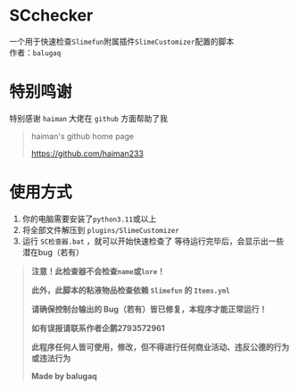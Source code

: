 # SCchecker

一个用于快速检查`Slimefun`附属插件`SlimeCustomizer`配置的脚本  
作者：`balugaq`

# 特别鸣谢

特别感谢 `haiman` 大佬在 `github` 方面帮助了我
> haiman's github home page
>
> <https://github.com/haiman233>

# 使用方式

1. 你的电脑需要安装了`python3.11`或以上
2. 将全部文件解压到 `plugins/SlimeCustomizer`
3. 运行 `SC检查器.bat` ，就可以开始快速检查了
等待运行完毕后，会显示出一些潜在bug（若有）

> **注意！此检查器不会检查`name`或`lore`！**
>
> **此外，此脚本的粘液物品检查依赖 `Slimefun` 的 `Items.yml`**
>
> **请确保控制台输出的 Bug（若有）皆已修复，本程序才能正常运行！**
>
> **如有误报请联系作者企鹅2793572961**
>
> **此程序任何人皆可使用，修改，但不得进行任何商业活动、违反公德的行为或违法行为**
>
> **Made by balugaq**
>
